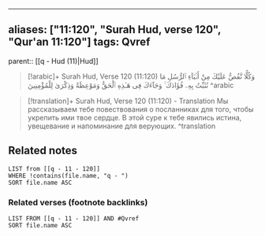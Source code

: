 
---
aliases: ["11:120", "Surah Hud, verse 120", "Qur'an 11:120"]
tags: Qvref
---

parent:: [[q - Hud (11)|Hud]]

> [!arabic]+ Surah Hud, Verse 120 (11:120)
> <span class="quran-arabic">وَكُلًّا نَّقُصُّ عَلَيْكَ مِنْ أَنۢبَآءِ ٱلرُّسُلِ مَا نُثَبِّتُ بِهِۦ فُؤَادَكَ ۚ وَجَآءَكَ فِى هَـٰذِهِ ٱلْحَقُّ وَمَوْعِظَةٌ وَذِكْرَىٰ لِلْمُؤْمِنِينَ</span>
^arabic

> [!translation]+ Surah Hud, Verse 120 (11:120) - Translation
> Мы рассказываем тебе повествования о посланниках для того, чтобы укрепить ими твое сердце. В этой суре к тебе явились истина, увещевание и напоминание для верующих.
^translation



## Related notes
```dataview
LIST from [[q - 11 - 120]]
WHERE !contains(file.name, "q - ")
SORT file.name ASC
```

### Related verses (footnote backlinks)
```dataview
LIST FROM [[q - 11 - 120]] AND #Qvref
SORT file.name ASC
```

